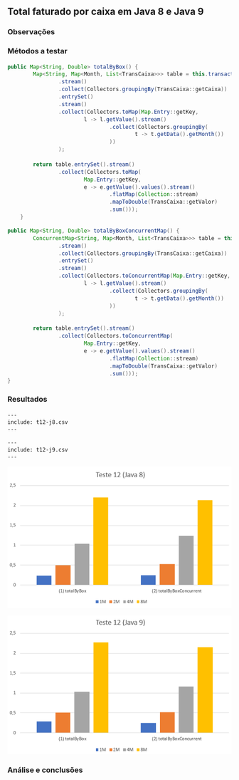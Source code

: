 ## Total faturado por caixa em Java 8 e Java 9

### Observações

### Métodos a testar

```{.java caption="Cálculo do total facturado por caixa em JAVA8"}
public Map<String, Double> totalByBox() {
        Map<String, Map<Month, List<TransCaixa>>> table = this.transactions
                .stream()
                .collect(Collectors.groupingBy(TransCaixa::getCaixa))
                .entrySet()
                .stream()
                .collect(Collectors.toMap(Map.Entry::getKey,
                        l -> l.getValue().stream()
                                .collect(Collectors.groupingBy(
                                        t -> t.getData().getMonth())
                                ))
                );

        return table.entrySet().stream()
                .collect(Collectors.toMap(
                        Map.Entry::getKey,
                        e -> e.getValue().values().stream()
                                .flatMap(Collection::stream)
                                .mapToDouble(TransCaixa::getValor)
                                .sum()));
    }
```

```{.java caption="Cálculo do total facturado por caixa em JAVA9"}
public Map<String, Double> totalByBoxConcurrentMap() {
        ConcurrentMap<String, Map<Month, List<TransCaixa>>> table = this.transactions
                .stream()
                .collect(Collectors.groupingBy(TransCaixa::getCaixa))
                .entrySet()
                .stream()
                .collect(Collectors.toConcurrentMap(Map.Entry::getKey,
                        l -> l.getValue().stream()
                                .collect(Collectors.groupingBy(
                                        t -> t.getData().getMonth())
                                ))
                );

        return table.entrySet().stream()
                .collect(Collectors.toConcurrentMap(
                        Map.Entry::getKey,
                        e -> e.getValue().values().stream()
                                .flatMap(Collection::stream)
                                .mapToDouble(TransCaixa::getValor)
                                .sum()));
}
```

### Resultados

```table
---
include: t12-j8.csv
---
```

```table
---
include: t12-j9.csv
---
```

![Representação gráfica destes resultados (Java 8)](charts/t12-java8.PNG)

![Representação gráfica destes resultados (Java 9)](charts/t12-java9.PNG)



### Análise e conclusões

